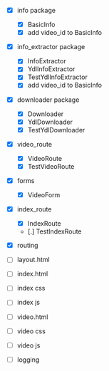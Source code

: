 - [x] info package
    - [x] BasicInfo
    - [x] add video_id to BasicInfo
- [x] info_extractor package
    - [x] InfoExtractor
    - [x] YdlInfoExtractor
    - [x] TestYdlInfoExtractor
    - [x] add video_id to BasicInfo
- [x] downloader package
    - [x] Downloader
    - [x] YdlDownloader
    - [x] TestYdlDownloader
- [x] video_route
    - [x] VideoRoute
    - [x] TestVideoRoute
- [x] forms
    - [x] VideoForm
- [x] index_route
    - [x] IndexRoute
    - [.] TestIndexRoute
- [x] routing

- [ ] layout.html

- [ ] index.html
- [ ] index css
- [ ] index js

- [ ] video.html
- [ ] video css
- [ ] video js

- [ ] logging